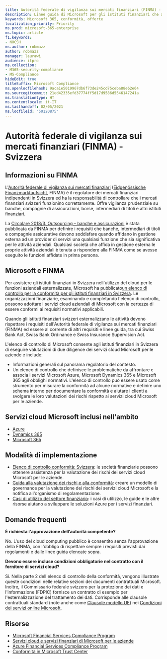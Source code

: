 ```yaml
---
title: Autorità federale di vigilanza sui mercati finanziari (FINMA) - Svizzera
description: Linee guida di Microsoft per gli istituti finanziari che adottano il cloud in Svizzera.
keywords: Microsoft 365, conformità, offerte
localization_priority: Priority
ms.prod: microsoft-365-enterprise
ms.topic: article
f1.keywords:
- NOCSH
ms.author: robmazz
author: robmazz
manager: laurawi
audience: itpro
ms.collection:
- M365-security-compliance
- MS-Compliance
hideEdit: true
titleSuffix: Microsoft Compliance
ms.openlocfilehash: 9aca1e5019967db6f73de245cd75ceba88e62e64
ms.sourcegitcommit: 21ed42335efd37774ff5d17d9586d5546147241a
ms.translationtype: HT
ms.contentlocale: it-IT
ms.lasthandoff: 02/05/2021
ms.locfileid: "50120875"
---
```

# <a name="financial-market-supervisory-authority-finma-switzerland"></a>Autorità federale di vigilanza sui mercati finanziari (FINMA) - Svizzera

## <a name="about-finma"></a>Informazioni su FINMA

L'[Autorità federale di vigilanza sui mercati finanziari](https://www.finma.ch/en) ([Eidgenössische Finanzmarktaufsicht](https://www.finma.ch/de/), FINMA) è il regolatore dei mercati finanziari indipendenti in Svizzera ed ha la responsabilità di controllare che i mercati finanziari svizzeri funzionino correttamente. Offre vigilanza prudenziale su banche, compagnie di assicurazioni, borse, intermediari di titoli e altri istituti finanziari.

La [Circolare 2018/3. Outsourcing – banche e assicurazioni](https://www.finma.ch/en/~/media/finma/dokumente/rundschreiben-archiv/2018/rs-18-03/finma-rs-2018-03---20170921.pdf?la=en) è stata pubblicata da FINMA per definire i requisiti che banche, intermediari di titoli e compagnie assicurative devono soddisfare quando affidano in gestione esterna ad un provider di servizi una qualsiasi funzione che sia significativa per le attività aziendali. Qualsiasi società che affida in gestione esterna le proprie attività aziendali è tenuta a rispondere alla FINMA come se avesse eseguito le funzioni affidate in prima persona.

## <a name="microsoft-and-finma"></a>Microsoft e FINMA

Per assistere gli istituti finanziari in Svizzera nell'utilizzo del cloud per le funzioni aziendali esternalizzate, Microsoft ha pubblicato[un elenco di controllo per la conformità per gli istituti finanziari in Svizzera](https://aka.ms/FinServ-Guide-Switzerland). Le organizzazioni finanziarie, esaminando e completando l'elenco di controllo, possono adottare i servizi cloud aziendali di Microsoft con la certezza di essere conformi ai requisiti normativi applicabili.

Quando gli istituti finanziari svizzeri esternalizzano le attività devono rispettare i requisiti dell'Autorità federale di vigilanza sui mercati finanziari (FINMA) ed essere al corrente di altri requisiti e linee guida, tra cui Swiss Bank Act, Swiss Bank Ordinance e Swiss Insurance Supervision Act.

L'elenco di controllo di Microsoft consente agli istituti finanziari in Svizzera di eseguire valutazioni di due diligence dei servizi cloud Microsoft per le aziende e include:

- Informazioni generali sul panorama regolatorio del contesto.
- Un elenco di controllo che definisce le problematiche da affrontare e associa i servizi Microsoft Azure, Microsoft Dynamics 365 e Microsoft 365 agli obblighi normativi. L'elenco di controllo può essere usato come strumento per misurare la conformità ad alcune normative e definire uno schema interno per documentare la conformità e aiutare i clienti a svolgere le loro valutazioni dei rischi rispetto ai servizi cloud Microsoft per le aziende.

## <a name="microsoft-in-scope-cloud-services"></a>Servizi cloud Microsoft inclusi nell'ambito

- [Azure](https://aka.ms/AzureCompliance)
- [Dynamics 365](https://aka.ms/d365-compliance-list)
- [Microsoft 365](https://aka.ms/o365-compliance-framework)

## <a name="how-to-implement"></a>Modalità di implementazione

- [Elenco di controllo conformità: Svizzera](https://aka.ms/FinServ-Guide-Switzerland): le società finanziarie possono ottenere assistenza per la valutazione dei rischi dei servizi cloud Microsoft per le aziende.
- [Guida alla valutazione dei rischi e alla conformità](https://aka.ms/RiskGovernanceGuide): creare un modello di governance per la valutazione dei rischi dei servizi cloud Microsoft e la notifica all'organismo di regolamentazione.
- [Casi di utilizzo del settore finanziario](/azure/industry/financial/): i casi di utilizzo, le guide e le altre risorse aiutano a sviluppare le soluzioni Azure per i servizi finanziari.

## <a name="frequently-asked-questions"></a>Domande frequenti

**È richiesta l'approvazione dell’autorità competente?**

No. L'uso del cloud computing pubblico è consentito senza l'approvazione della FINMA, con l'obbligo di rispettare sempre i requisiti previsti dai regolamenti e dalle linee guida elencate sopra.

**Devono essere incluse condizioni obbligatorie nel contratto con il fornitore di servizi cloud?**

Sì. Nella parte 2 dell'elenco di controllo della conformità, vengono illustrate queste condizioni nelle relative sezioni dei documenti contrattuali Microsoft. Inoltre, il Commissario federale svizzero per la protezione dei dati e l'informazione (FDPIC) fornisce un contratto di esempio per l'esternalizzazione del trattamento dei dati. Corrisponde alle clausole contrattuali standard (note anche come [Clausole modello UE](offering-EU-Model-Clauses.md)) nei [Condizioni dei servizi online Microsoft](https://aka.ms/Online-Services-Terms).

## <a name="resources"></a>Risorse

- [Microsoft Financial Services Compliance Program](https://aka.ms/FSCP-Print)
- [Servizi cloud e servizi finanziari di Microsoft per le aziende](https://servicetrust.microsoft.com/viewpage/financialservicesoverview)
- [Azure Financial Services Compliance Program](https://azure.microsoft.com/resources/videos/azurecon-2015-financial-services-compliance-in-azure/)
- [Conformità in Microsoft Trust Center](https://www.microsoft.com/trust-center/compliance/compliance-overview)
